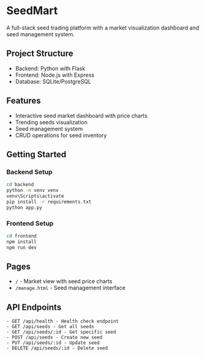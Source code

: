 # SeedMart

A full-stack seed trading platform with a market visualization dashboard and seed management system.

## Project Structure

- Backend: Python with Flask
- Frontend: Node.js with Express
- Database: SQLite/PostgreSQL

## Features

- Interactive seed market dashboard with price charts
- Trending seeds visualization
- Seed management system
- CRUD operations for seed inventory

## Getting Started

### Backend Setup

```bash
cd backend
python -m venv venv
venv\Scripts\activate
pip install -r requirements.txt
python app.py
```

### Frontend Setup

```bash
cd frontend
npm install
npm run dev
```

## Pages

- `/` - Market view with seed price charts
- `/manage.html` - Seed management interface

## API Endpoints

```text
- GET /api/health - Health check endpoint
- GET /api/seeds - Get all seeds
- GET /api/seeds/:id - Get specific seed
- POST /api/seeds - Create new seed
- PUT /api/seeds/:id - Update seed
- DELETE /api/seeds/:id - Delete seed
```
